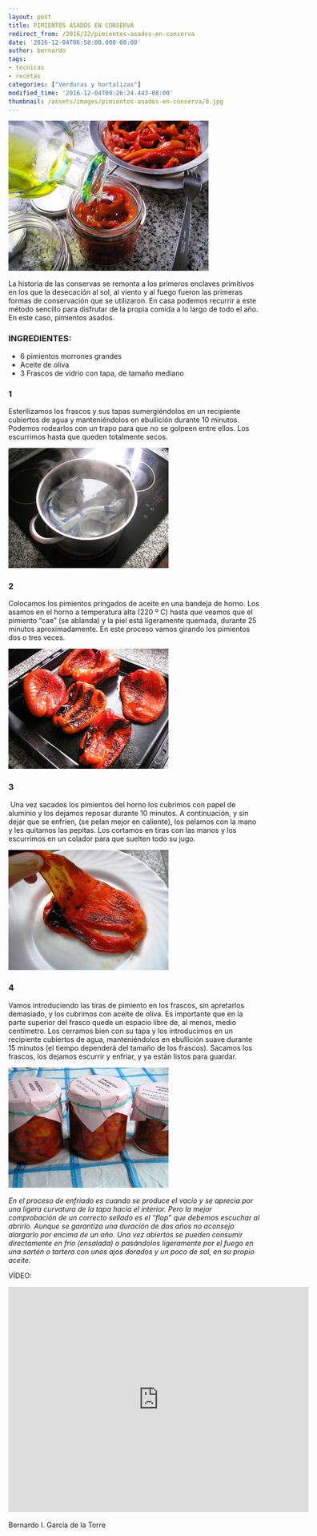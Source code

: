 ```yaml
---
layout: post
title: PIMIENTOS ASADOS EN CONSERVA
redirect_from: /2016/12/pimientos-asados-en-conserva
date: '2016-12-04T06:58:00.000-08:00'
author: bernardo
tags:
- tecnicas
- recetas
categories: ["Verduras y hortalizas"]
modified_time: '2016-12-04T09:26:24.443-08:00'
thumbnail: /assets/images/pimientos-asados-en-conserva/0.jpg
---
```


![](/assets/images/pimientos-asados-en-conserva/0.jpg)

  

La historia de las conservas se remonta a los primeros enclaves primitivos en los que la desecación al sol, al viento y al fuego fueron las primeras formas de conservación que se utilizaron. En casa podemos recurrir a este método sencillo para disfrutar de la propia comida a lo largo de todo el año. En este caso, pimientos asados.  
### INGREDIENTES:
* 6 pimientos morrones grandes
* Aceite de oliva
* 3 Frascos de vidrio con tapa, de tamaño mediano  

### 1

Esterilizamos los frascos y sus tapas sumergiéndolos en un recipiente cubiertos de agua y manteniéndolos en ebullición durante 10 minutos. Podemos rodearlos con un trapo para que no se golpeen entre ellos. Los escurrimos hasta que queden totalmente secos.  

![](/assets/images/pimientos-asados-en-conserva/1.jpg)



### 2

Colocamos los pimientos pringados de aceite en una bandeja de horno. Los asamos en el horno a temperatura alta (220 º C) hasta que veamos que el pimiento “cae” (se ablanda) y la piel está ligeramente quemada, durante 25 minutos aproximadamente. En este proceso vamos girando los pimientos dos o tres veces.  

![](/assets/images/pimientos-asados-en-conserva/2.jpg)

  

### 3

 Una vez sacados los pimientos del horno los cubrimos con papel de aluminio y los dejamos reposar durante 10 minutos. A continuación, y sin dejar que se enfríen, (se pelan mejor en caliente), los pelamos con la mano y les quitamos las pepitas. Los cortamos en tiras con las manos y los escurrimos en un colador para que suelten todo su jugo.  

![](/assets/images/pimientos-asados-en-conserva/3.jpg)

  

### 4

Vamos introduciendo las tiras de pimiento en los frascos, sin apretarlos demasiado, y los cubrimos con aceite de oliva. Es importante que en la parte superior del frasco quede un espacio libre de, al menos, medio centímetro. Los cerramos bien con su tapa y los introducimos en un recipiente cubiertos de agua, manteniéndolos en ebullición suave durante 15 minutos (el tiempo dependerá del tamaño de los frascos). Sacamos los frascos, los dejamos escurrir y enfriar, y ya están listos para guardar.  

![](/assets/images/pimientos-asados-en-conserva/4.jpg)

_En el proceso de enfriado es cuando se produce el vacío y se aprecia por una ligera curvatura de la tapa hacia el interior. Pero la mejor comprobación de un correcto sellado es el “flop” que debemos escuchar al abrirlo. Aunque se garantiza una duración de dos años no aconsejo alargarlo por encima de un año. Una vez abiertos se pueden consumir directamente en frío (ensalada) o pasándolos ligeramente por el fuego en una sartén o tartera con unos ajos dorados y un poco de sal, en su propio aceite._  

VÍDEO:

<iframe class="YOUTUBE-iframe-video" data-thumbnail-src="https://i.ytimg.com/vi/Gwd2u6VEdq0/0.jpg" src="https://www.youtube.com/embed/Gwd2u6VEdq0?feature=player_embedded" width="600" height="450" frameborder="0" allowfullscreen></iframe>

Bernardo I. García de la Torre
